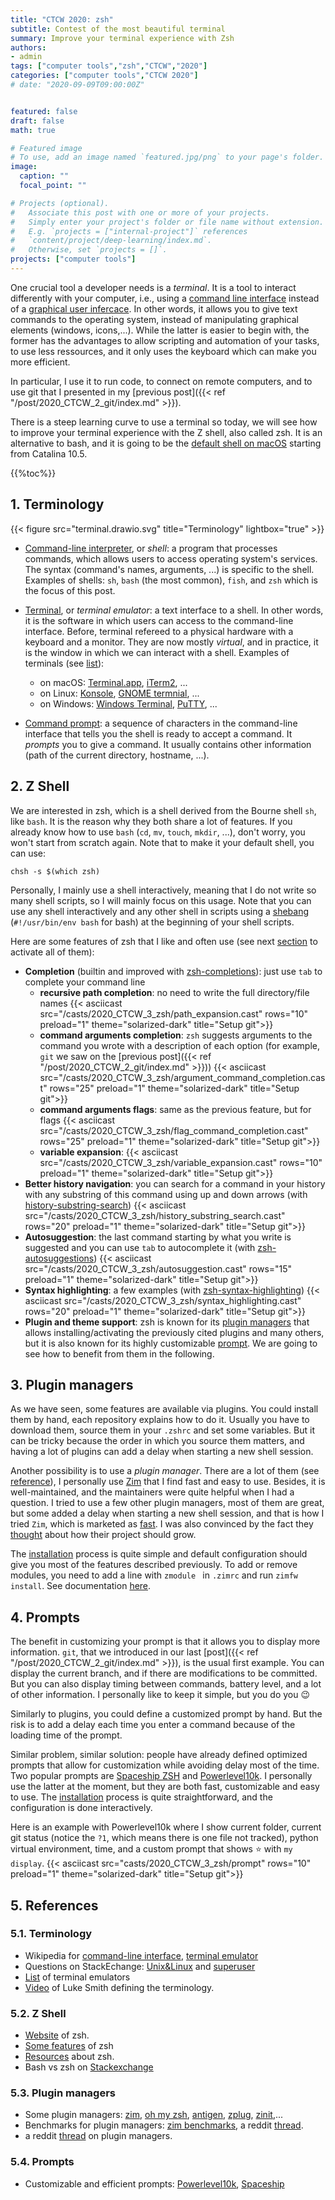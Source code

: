 ```yaml
---
title: "CTCW 2020: zsh"
subtitle: Contest of the most beautiful terminal
summary: Improve your terminal experience with Zsh
authors:
- admin
tags: ["computer tools","zsh","CTCW","2020"]
categories: ["computer tools","CTCW 2020"]
# date: "2020-09-09T09:00:00Z"


featured: false
draft: false
math: true

# Featured image
# To use, add an image named `featured.jpg/png` to your page's folder. 
image:
  caption: ""
  focal_point: ""

# Projects (optional).
#   Associate this post with one or more of your projects.
#   Simply enter your project's folder or file name without extension.
#   E.g. `projects = ["internal-project"]` references 
#   `content/project/deep-learning/index.md`.
#   Otherwise, set `projects = []`.
projects: ["computer tools"]
---
```


One crucial tool a developer needs is a *terminal*. It is a tool to interact differently with your computer, i.e., using a [command line interface](https://en.wikipedia.org/wiki/Command-line_interface#Anatomy_of_a_shell_CLI) instead of a [graphical user infercace](https://en.wikipedia.org/wiki/Graphical_user_interface). In other words, it allows you to give text commands to the operating system, instead of manipulating graphical elements (windows, icons,...). While the latter is easier to begin with, the former has the advantages to allow scripting and automation of your tasks, to use less ressources, and it only uses the keyboard which can make you more efficient.

In particular, I use it to run code, to connect on remote computers, and to use git that I presented in my [previous post]({{< ref "/post/2020_CTCW_2_git/index.md" >}}).

There is a steep learning curve to use a terminal so today, we will see how to improve your terminal experience with the Z shell, also called zsh. It is an alternative to bash, and it is going to be the [default shell on macOS](https://support.apple.com/en-us/HT208050) starting from Catalina 10.5.

{{%toc%}}

## 1. Terminology

{{< figure src="terminal.drawio.svg" title="Terminology" lightbox="true" >}}

- [Command-line interpreter](https://en.wikipedia.org/wiki/Command-line_interface), or *shell*: a program that processes commands, which allows users to access operating system's services. The syntax (command's names, arguments, ...) is specific to the shell. Examples of shells: `sh`, `bash` (the most common), `fish`, and `zsh` which is the focus of this post.
- [Terminal](https://en.wikipedia.org/wiki/Terminal_emulator), or *terminal emulator*: a text interface to a shell. In other words, it is the software in which users can access to the command-line interface. Before, terminal refereed to a physical hardware with a keyboard and a monitor. They are now mostly *virtual*, and in practice, it is the window in which we can interact with a shell. Examples of terminals (see [list](https://en.wikipedia.org/wiki/List_of_terminal_emulators)):
  - on macOS: [Terminal.app](https://en.wikipedia.org/wiki/Terminal_(macOS)), [iTerm2](https://www.iterm2.com), ...
  - on Linux: [Konsole](https://konsole.kde.org), [GNOME termnial](https://en.wikipedia.org/wiki/GNOME_Terminal), ...
  - on Windows: [Windows Terminal](https://devblogs.microsoft.com/commandline/introducing-windows-terminal/), [PuTTY](https://www.chiark.greenend.org.uk/~sgtatham/putty/), ...

- [Command prompt](https://en.wikipedia.org/wiki/Command-line_interface#Command_prompt): a sequence of characters in the command-line interface that tells you the shell is ready to accept a command. It *prompts* you to give a command. It usually contains other information (path of the current directory, hostname, ...).

## 2. Z Shell

We are interested in zsh, which is a shell derived from the Bourne shell `sh`, like `bash`. It is the reason why they both share a lot of features. If you already know how to use `bash` (`cd`, `mv`, `touch`, `mkdir`, ...), don't worry, you won't start from scratch again. Note that to make it your default shell, you can use:
```
chsh -s $(which zsh)
```

Personally, I mainly use a shell interactively, meaning that I do not write so many shell scripts, so I will mainly focus on this usage. Note that you can use any shell interactively and any other shell in scripts using a [shebang](https://en.wikipedia.org/wiki/Shebang_(Unix)) (`#!/usr/bin/env bash` for bash) at the beginning of your shell scripts.

Here are some features of zsh that I like and often use (see next [section](#3-plugin-managers) to activate all of them):

- **Completion** (builtin and improved with [zsh-completions](https://github.com/zsh-users/zsh-completions)): just use `tab` to complete your command line
  - **recursive path completion**: no need to write the full directory/file names
{{< asciicast src="/casts/2020_CTCW_3_zsh/path_expansion.cast" rows="10" preload="1" theme="solarized-dark" title="Setup git">}}
  - **command arguments completion**: `zsh` suggests arguments to the command you wrote with a description of each option (for example, `git` we saw on the [previous post]({{< ref "/post/2020_CTCW_2_git/index.md" >}})) {{< asciicast src="/casts/2020_CTCW_3_zsh/argument_command_completion.cast" rows="25" preload="1" theme="solarized-dark" title="Setup git">}}
  - **command arguments flags**: same as the previous feature, but for flags {{< asciicast src="/casts/2020_CTCW_3_zsh/flag_command_completion.cast" rows="25" preload="1" theme="solarized-dark" title="Setup git">}}
  - **variable expansion**: {{< asciicast src="/casts/2020_CTCW_3_zsh/variable_expansion.cast" rows="10" preload="1" theme="solarized-dark" title="Setup git">}}
- **Better history navigation**: you can search for a command in your history with any substring of this command using up and down arrows (with [history-substring-search](https://github.com/zsh-users/zsh-history-substring-search)) {{< asciicast src="/casts/2020_CTCW_3_zsh/history_substring_search.cast" rows="20" preload="1" theme="solarized-dark" title="Setup git">}}
- **Autosuggestion**: the last command starting by what you write is suggested and you can use `tab` to autocomplete it (with [zsh-autosuggestions](https://github.com/zsh-users/zsh-autosuggestions))
{{< asciicast src="/casts/2020_CTCW_3_zsh/autosuggestion.cast" rows="15" preload="1" theme="solarized-dark" title="Setup git">}}
- **Syntax highlighting**: a few examples (with [zsh-syntax-highlighting](https://github.com/zsh-users/zsh-syntax-highlighting)) {{< asciicast src="/casts/2020_CTCW_3_zsh/syntax_highlighting.cast" rows="20" preload="1" theme="solarized-dark" title="Setup git">}}
- **Plugin and theme support**: zsh is known for its [plugin managers](#3-plugin-managers) that allows installing/activating the previously cited plugins and many others, but it is also known for its highly customizable [prompt](#4-prompts). We are going to see how to benefit from them in the following.

## 3. Plugin managers

As we have seen, some features are available via plugins. You could install them by hand, each repository explains how to do it. Usually you have to download them, source them in your `.zshrc` and set some variables. But it can be tricky because the order in which you source them matters, and having a lot of plugins can add a delay when starting a new shell session.

Another possibility is to use a *plugin manager*. There are a lot of them (see [reference](#53-plugin-managers)), I personally use [Zim](https://github.com/zimfw/zimfw) that I find fast and easy to use. Besides, it is well-maintained, and the maintainers were quite helpful when I had a question. I tried to use a few other plugin managers, most of them are great, but some added a delay when starting a new shell session, and that is how I tried `Zim`, which is marketed as [fast](https://github.com/zimfw/zimfw/wiki/Speed). I was also convinced by the fact they [thought](https://github.com/zimfw/zimfw/issues/88) about how their project should grow.

The [installation](https://github.com/zimfw/zimfw#installation) process is quite simple and default configuration should give you most of the features described previously. To add or remove modules, you need to add a line with `zmodule ` in `.zimrc` and run `zimfw install`. See documentation [here](https://github.com/zimfw/zimfw#zmodule).

## 4. Prompts

The benefit in customizing your prompt is that it allows you to display more information. `git`, that we introduced in our last [post]({{< ref "/post/2020_CTCW_2_git/index.md" >}}), is the usual first example. You can display the current branch, and if there are modifications to be committed. But you can also display timing between commands, battery level, and a lot of other information. I personally like to keep it simple, but you do you :wink:

Similarly to plugins, you could define a customized prompt by hand. But the risk is to add a delay each time you enter a command because of the loading time of the prompt.

Similar problem, similar solution: people have already defined optimized prompts that allow for customization while avoiding delay most of the time. Two popular prompts are [Spaceship ZSH](https://github.com/denysdovhan/spaceship-prompt) and [Powerlevel10k](https://github.com/romkatv/powerlevel10k). I personally use the latter at the moment, but they are both fast, customizable and easy to use. The [installation](https://github.com/romkatv/powerlevel10k#get-started) process is quite straightforward, and the configuration is done interactively.

Here is an example with Powerlevel10k where I show current folder, current git status (notice the `?1`, which means there is one file not tracked), python virtual environment, time, and a custom prompt that shows :star: with `my display`.
{{< asciicast src="casts/2020_CTCW_3_zsh/prompt" rows="10" preload="1" theme="solarized-dark" title="Setup git">}}

## 5. References

### 5.1. Terminology

- Wikipedia for [command-line interface](https://en.wikipedia.org/wiki/Command-line_interface#Anatomy_of_a_shell_CLI), [terminal emulator](https://en.wikipedia.org/wiki/Terminal_emulator)
- Questions on StackEchange: [Unix&Linux](https://unix.stackexchange.com/questions/4126/what-is-the-exact-difference-between-a-terminal-a-shell-a-tty-and-a-con) and [superuser](https://superuser.com/questions/144666/what-is-the-difference-between-shell-console-and-terminal)
- [List](https://en.wikipedia.org/wiki/List_of_terminal_emulators) of terminal emulators
- [Video](https://www.youtube.com/watch?v=hMSByvFHOro) of Luke Smith defining the terminology.

### 5.2. Z Shell

- [Website](http://zsh.sourceforge.net) of zsh.
- [Some features](https://github.com/hmml/awesome-zsh) of zsh
- [Resources](https://github.com/unixorn/awesome-zsh-plugins#generic-zsh) about zsh.
- Bash vs zsh on [Stackexchange](https://apple.stackexchange.com/questions/361870/what-are-the-practical-differences-between-bash-and-zsh)

### 5.3. Plugin managers

- Some plugin managers: [zim](https://github.com/zimfw/zimfw), [oh my zsh](https://ohmyz.sh), [antigen](https://github.com/zsh-users/antigen), [zplug](https://github.com/zplug/zplug), [zinit](https://github.com/zdharma/zinit),...
- Benchmarks for plugin managers: [zim benchmarks](https://github.com/zimfw/zimfw/wiki/Speed), a reddit [thread](https://www.reddit.com/r/zsh/comments/ak0vgi/a_comparison_of_all_the_zsh_plugin_mangers_i_used/).
- a reddit [thread](https://www.reddit.com/r/zsh/comments/bj6rwz/what_is_a_good_ohmyzsh_alternative/) on plugin managers.

### 5.4. Prompts

- Customizable and efficient prompts: [Powerlevel10k](https://github.com/romkatv/powerlevel10k), [Spaceship](https://github.com/denysdovhan/spaceship-prompt)
